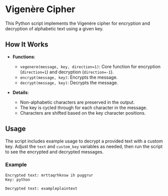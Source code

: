 # Vigenère Cipher

This Python script implements the Vigenère cipher for encryption and decryption of alphabetic text using a given key.

## How It Works

- **Functions**:
  - `vegenere(message, key, direction=1)`: Core function for encryption (`direction=1`) and decryption (`direction=-1`).
  - `encrypt(message, key)`: Encrypts the message.
  - `decrypt(message, key)`: Decrypts the message.
  
- **Details**:
  - Non-alphabetic characters are preserved in the output.
  - The key is cycled through for each character in the message.
  - Characters are shifted based on the key character positions.

## Usage

The script includes example usage to decrypt a provided text with a custom key. Adjust the `text` and `custom_key` variables as needed, then run the script to see the encrypted and decrypted messages.

### Example

```plaintext
Encrypted text: mrttaqrhknsw ih puggrur
Key: python

Decrypted text: exampleplaintext
